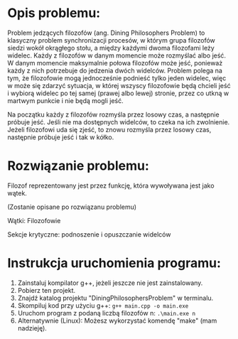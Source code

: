 # Opis problemu:

Problem jedzących filozofów (ang. Dining Philosophers Problem) to klasyczny problem synchronizacji procesów, w którym grupa filozofów siedzi wokół okrągłego stołu, a między każdymi dwoma filozofami leży widelec. Każdy z filozofów w danym momencie może rozmyślać albo jeść. W danym momencie maksymalnie połowa filozofów może jeść, ponieważ każdy z nich potrzebuje do jedzenia dwóch widelców. Problem polega na tym, że filozofowie mogą jednocześnie podnieść tylko jeden widelec, więc w może się zdarzyć sytuacja, w której wszyscy filozofowie będą chcieli jeść i wybiorą widelec po tej samej (prawej albo lewej) stronie, przez co utkną w martwym punkcie i nie będą mogli jeść. 

Na początku każdy z filozofów rozmyśla przez losowy czas, a następnie próbuje jeść. Jeśli nie ma dostępnych widelców, to czeka na ich zwolnienie. Jeżeli filozofowi uda się zjeść, to znowu rozmyśla przez losowy czas, następnie próbuje jeść i tak w kółko.


# Rozwiązanie problemu:

Filozof reprezentowany jest przez funkcję, która wywoływana jest jako wątek.

(Zostanie opisane po rozwiązanu problemu)


Wątki: Filozofowie

Sekcje krytyczne: podnoszenie i opuszczanie widelców


# Instrukcja uruchomienia programu:

1. Zainstaluj kompilator g++, jeżeli jeszcze nie jest zainstalowany.
2. Pobierz ten projekt.
3. Znajdź katalog projektu "DiningPhilosophersProblem" w terminalu.
4. Skompiluj kod przy użyciu g++: `g++ main.cpp -o main.exe`
5. Uruchom program z podaną liczbą filozofów n: `.\main.exe n`
6. Alternatywnie (Linux): Możesz wykorzystać komendę "make" (mam nadzieję).